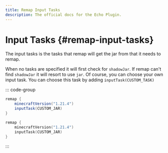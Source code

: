 ```yaml
---
title: Remap Input Tasks
description: The official docs for the Echo Plugin.
---
```


# Input Tasks {#remap-input-tasks}
The input tasks is the tasks that remap will get the jar from that it needs to remap.

When no tasks are specified it will first check for `shadowJar`. If remap can't find `shadowJar` it will resort to use `jar`. Of course, you can choose your own input task.
You can choose this task by adding `inputTask(CUSTOM_TASK)`

::: code-group
```groovy [Groovy DSL]
remap {
    minecraftVersion("1.21.4")
    inputTask(CUSTOM_JAR)
}
```
```kotlin [Kotlin DSL]
remap {
    minecraftVersion("1.21.4")
    inputTask(CUSTOM_JAR)
}
```
:::